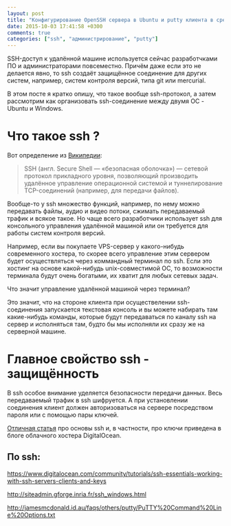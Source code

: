 ```yaml
---
layout: post
title: "Конфигурирование OpenSSH сервера в Ubuntu и putty клиента в среде Windows"
date: 2015-10-03 17:41:58 +0300
comments: true
categories: ["ssh", "администрирование", "putty"] 
---
```


SSH-доступ к удалённой машине используется сейчас разработчками ПО и администраторами повсеместно. Причём даже если это не делается явно, то ssh создаёт защищённое соединение для других систем, например, систем контроля версий, типа git или mercurial.

В этом посте я кратко опишу, что такое вообще ssh-протокол, а затем рассмотрим как организовать ssh-соединение между двумя ОС - Ubuntu и Windows.


# Что такое ssh ?

Вот определение из [Википедии](https://ru.wikipedia.org/wiki/SSH):

> SSH (англ. Secure Shell — «безопасная оболочка») — сетевой протокол прикладного уровня, позволяющий производить удалённое управление операционной системой и туннелирование TCP-соединений (например, для передачи файлов).

Вообще-то у ssh множество функций, например, по нему можно передавать файлы, аудио и видео потоки, сжимать передаваемый трафик и всякое такое. Но чаще всего разработчики использует ssh для консольного управления удалённой машиной или он требуется для работы систем контроля версий.

Например, если вы покупаете VPS-сервер у какого-нибудь современного хостера, то скорее всего управление этим сервером будет осуществляться через коммандный терминал по ssh. Если это хостинг на основе какой-нибудь unix-совместимой ОС, то возможности терминала будут очень богатыми, их хватит для любых сетевых задач.

Что значит управление удалённой машиной через терминал?

Это значит, что на стороне клиента при осуществелении ssh-соединения запускается текстовая консоль и вы можете набирать там какие-нибудь команды, которые будут передаваться по каналу ssh на сервер и исполняться там, будто бы мы исполняли их сразу же на серверной машине.

# Главное свойство ssh - защищённость

В ssh особое внимание уделяется безопасности передачи данных. Весь передаваемый трафик в ssh шифруется. А при установлении соединения клиент должен авторизоваться на сервере посредством пароля или с помощью пары ключей.

[Отличная статья](https://www.digitalocean.com/community/tutorials/ssh-essentials-working-with-ssh-servers-clients-and-keys) про основы ssh и, в частности, про ключи приведена в блоге облачного хостера DigitalOcean.

По ssh:
-------
https://www.digitalocean.com/community/tutorials/ssh-essentials-working-with-ssh-servers-clients-and-keys

http://siteadmin.gforge.inria.fr/ssh_windows.html

http://jamesmcdonald.id.au/faqs/others/putty/PuTTY%20Command%20Line%20Options.txt
